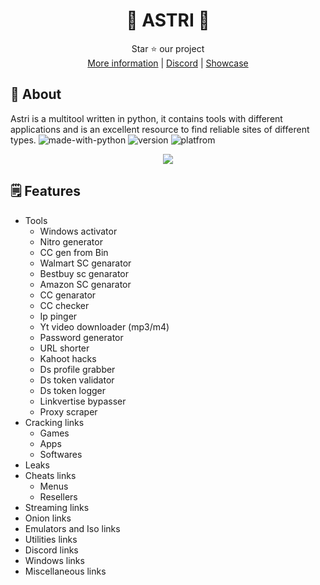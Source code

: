<div align="center">

# 💫 ASTRI 💫

</div>
<div align="center">
  Star ⭐ our project<br>
  <a href="https://github.com/astros3x/Astri/wiki">More information</a> | <a href="https://discord.gg/GQzc2JdsUm">Discord</a> | <a href = "https://youtu.be/5Xs70xkVzXM">Showcase</a>
</div>

## 📍 About
Astri is a multitool written in python, it contains tools with different applications and is an excellent resource to find reliable sites of different types. ![made-with-python](https://img.shields.io/badge/Made%20with-Python-1f425f.svg) ![version](https://img.shields.io/badge/python-3.9-green) ![platfrom](https://img.shields.io/badge/platform-windows-lightgrey)

<div align="center">
 <img src="https://github.com/astros3x/Astri/assets/87500882/d3495feb-6b61-4515-81d5-89d999cb7e35"></img>
</div>

## 🗒️ Features
* Tools
  * Windows activator
  * Nitro generator
  * CC gen from Bin
  * Walmart SC genarator
  * Bestbuy sc genarator
  * Amazon SC genarator
  * CC genarator
  * CC checker
  * Ip pinger
  * Yt video downloader (mp3/m4)
  * Password generator
  * URL shorter
  * Kahoot hacks
  * Ds profile grabber
  * Ds token validator
  * Ds token logger
  * Linkvertise bypasser
  * Proxy scraper
* Cracking links
  * Games
  * Apps
  * Softwares  
* Leaks
* Cheats links
  * Menus
  * Resellers
* Streaming links
* Onion links
* Emulators and Iso links
* Utilities links
* Discord links
* Windows links
* Miscellaneous links
